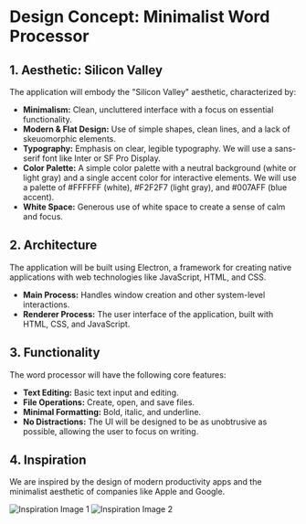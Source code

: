 # Design Concept: Minimalist Word Processor

## 1. Aesthetic: Silicon Valley

The application will embody the "Silicon Valley" aesthetic, characterized by:

*   **Minimalism:** Clean, uncluttered interface with a focus on essential functionality.
*   **Modern & Flat Design:** Use of simple shapes, clean lines, and a lack of skeuomorphic elements.
*   **Typography:** Emphasis on clear, legible typography. We will use a sans-serif font like Inter or SF Pro Display.
*   **Color Palette:** A simple color palette with a neutral background (white or light gray) and a single accent color for interactive elements. We will use a palette of #FFFFFF (white), #F2F2F7 (light gray), and #007AFF (blue accent).
*   **White Space:** Generous use of white space to create a sense of calm and focus.

## 2. Architecture

The application will be built using Electron, a framework for creating native applications with web technologies like JavaScript, HTML, and CSS.

*   **Main Process:** Handles window creation and other system-level interactions.
*   **Renderer Process:** The user interface of the application, built with HTML, CSS, and JavaScript.

## 3. Functionality

The word processor will have the following core features:

*   **Text Editing:** Basic text input and editing.
*   **File Operations:** Create, open, and save files.
*   **Minimal Formatting:** Bold, italic, and underline.
*   **No Distractions:** The UI will be designed to be as unobtrusive as possible, allowing the user to focus on writing.

## 4. Inspiration

We are inspired by the design of modern productivity apps and the minimalist aesthetic of companies like Apple and Google.

![Inspiration Image 1](/home/ubuntu/upload/search_images/cduB8WrkSXHR.png)
![Inspiration Image 2](/home/ubuntu/upload/search_images/2giFQjvQ0SnA.jpeg)


